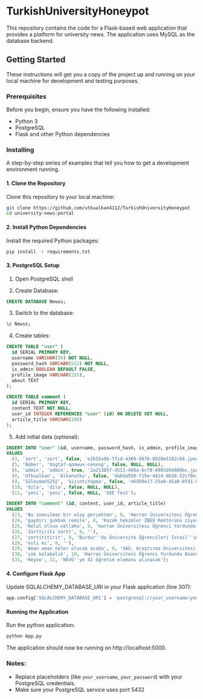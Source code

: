 # TurkishUniversityHoneypot

This repository contains the code for a Flask-based web application that provides a platform for university news. The application uses MySQL as the database backend.

## Getting Started

These instructions will get you a copy of the project up and running on your local machine for development and testing purposes.

### Prerequisites

Before you begin, ensure you have the following installed:
- Python 3
- PostgreSQL
- Flask and other Python dependencies

### Installing

A step-by-step series of examples that tell you how to get a development environment running.

#### 1. Clone the Repository

Clone this repository to your local machine:

```bash
git clone https://github.com/utkualkan4112/TurkishUniversityHoneypot
cd university-news-portal
```

#### 2. Install Python Dependencies

Install the required Python packages:

```bash
pip install -r requirements.txt
```
#### 3. PostgreSQL Setup
1. Open PostgreSQL shell

2. Create Database:
```sql
CREATE DATABASE Newss;
```
3. Switch to the database:
```sql
\c Newss;
```
4. Create tables:
```sql
CREATE TABLE "user" (
  id SERIAL PRIMARY KEY,
  username VARCHAR(50) NOT NULL,
  password_hash VARCHAR(512) NOT NULL,
  is_admin BOOLEAN DEFAULT FALSE,
  profile_image VARCHAR(255),
  about TEXT
);
```
```sql
CREATE TABLE comment (
  id SERIAL PRIMARY KEY,
  content TEXT NOT NULL,
  user_id INTEGER REFERENCES "user" (id) ON DELETE SET NULL,
  article_title VARCHAR(200)
);
```
5. Add initial data (optional):
```sql
INSERT INTO "user" (id, username, password_hash, is_admin, profile_image, about)
VALUES
  (3, 'zort', 'zort', false, 'e2b55a9b-7fcd-4369-9876-8918e5182cb6.jpeg', 'Zort bir yaşam tarzıdır'),
  (5, 'Naber', 'Xogta7-qomwux-cenxog', false, NULL, NULL),
  (6, 'admin', 'admin', true, '2a21385f-d511-468a-bcf8-0985d94000bc.jpeg', 'Welcome to Game'),
  (8, 'Utkualkan', 'Alkanutku', false, 'da6da958-f15e-4424-8b30-52cf0e3f2c3b.jpeg', 'Ponçik bir ayı'),
  (9, 'Süleyman5252', 'SızıntıYapma', false, 'e6589e17-25e0-45a8-8fd1-9b3959666619.jpg', 'Hayat kısa ama sen uzunsun'),
  (10, 'dila', 'dila', false, NULL, NULL),
  (11, 'yeni', 'yeni', false, NULL, 'XXE Test');
```
```sql
INSERT INTO "comment" (id, content, user_id, article_title)
VALUES
  (23, 'Bu inanılmaz bir olay gerçekten', 8, 'Harran Üniversitesi Öğrenci Yurdunda Asansör Protestosu'),
  (24, 'gaydırı gukbak cemile', 8, 'Kazak hekimler ZBEÜ Rektörünü ziyaret etti'),
  (25, 'Helal olsun vallaha', 9, 'Harran Üniversitesi Öğrenci Yurdunda Asansör Protestosu'),
  (26, 'Zorttiriti zortt', 9, ''),
  (27, 'zortititirit', 9, 'Burdur''da Üniversite Öğrencileri İsrail''in Saldırılarını Kınadı'),
  (28, 'evli mi', 9, ''),
  (29, 'Aman aman neler olucak acaba', 9, 'SAÜ, Araştırma Üniversitesi Aday İzleme Programı''na alındı'),
  (30, 'çok kalabalık', 10, 'Harran Üniversitesi Öğrenci Yurdunda Asansör Protestosu'),
  (31, 'Heyoo', 11, 'NEVÜ''ye 42 öğretim elemanı alınacak');
```

#### 4. Configure Flask App

Update SQLALCHEMY_DATABASE_URI in your Flask application (line 307):

```python
app.config['SQLALCHEMY_DATABASE_URI'] = 'postgresql://your_username:your_password@localhost/Newss'
```

#### Running the Application
Run the python application:

```bash
python App.py
```

The application should now be running on http://localhost:5000.


### Notes:

- Replace placeholders (like `your_username`, `your_password`) with your PostgreSQL credentials.
- Make sure your PostgreSQL service uses port 5432
